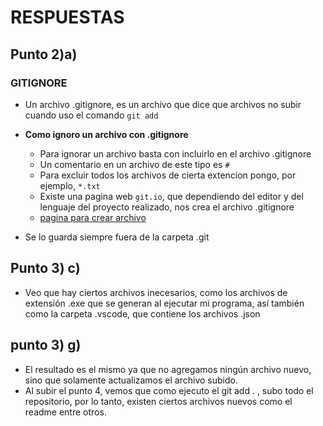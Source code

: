# RESPUESTAS
## Punto 2)a)
### GITIGNORE
* Un archivo .gitignore, es un archivo que dice que archivos no subir cuando uso el comando ` git add `
 
* __Como ignoro un archivo con .gitignore__
    * Para ignorar un archivo basta con incluirlo en el archivo .gitignore
    * Un comentario en un archivo de este tipo es `#`
    * Para excluir todos los archivos de cierta extencion pongo, por ejemplo, `*.txt`
    * Existe una pagina web `git.io`, que dependiendo del editor y del lenguaje del proyecto realizado, nos crea el archivo .gitignore
    * [pagina para crear archivo](https://www.toptal.com/developers/gitignore/)

* Se lo guarda siempre fuera de la carpeta .git 

## Punto 3) c) 
* Veo que hay ciertos archivos inecesarios, como los archivos de extensión .exe que se generan al ejecutar mi programa, así también como la carpeta .vscode, que contiene los archivos .json

## punto 3) g)
* El resultado es el mismo ya que no agregamos ningún archivo nuevo, sino que solamente actualizamos el archivo subido.
* Al subir el punto 4, vemos que como ejecuto el git add . , subo todo el repositorio, por lo tanto, existen ciertos archivos nuevos como el readme entre otros.